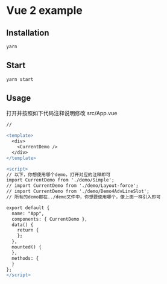 # Vue 2 example

## Installation

```sh
yarn
```
## Start

```sh
yarn start 
```

## Usage 

打开并按照如下代码注释说明修改 src/App.vue

```diff
// 

<template>
  <div>
    <CurrentDemo />
  </div>
</template>

<script>
// 以下，你想使用哪个demo，打开对应的注释即可
import CurrentDemo from './demo/Simple';
// import CurrentDemo from './demo/Layout-force';
// import CurrentDemo from './demo/Demo4AdvLineSlot';
// 所有的demo都在../demo文件中，你想要使用哪个，像上面一样引入即可

export default {
  name: "App",
  components: { CurrentDemo },
  data() {
    return {
    };
  },
  mounted() {
  },
  methods: {
  }
};
</script>


```
